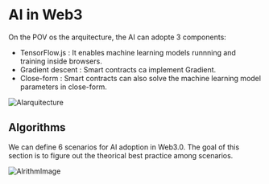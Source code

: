 # AI in Web3

On the POV os the arquitecture, the AI can adopte 3 components:

- TensorFlow.js : It enables machine learning models runnning and training inside browsers.
- Gradient descent : Smart contracts ca implement Gradient.
- Close-form : Smart contracts can also solve the machine learning model parameters in close-form.

![AIarquitecture]()

## Algorithms

We can define 6 scenarios for AI adoption in Web3.0. The goal of this section is to figure out the theorical best practice among scenarios.

![AlrithmImage](https://raw.githubusercontent.com/RafaBlockDev/Personsal-Web3-Projects/main/projects/AI_WEB3/utils/AlgorithmImage.png)
